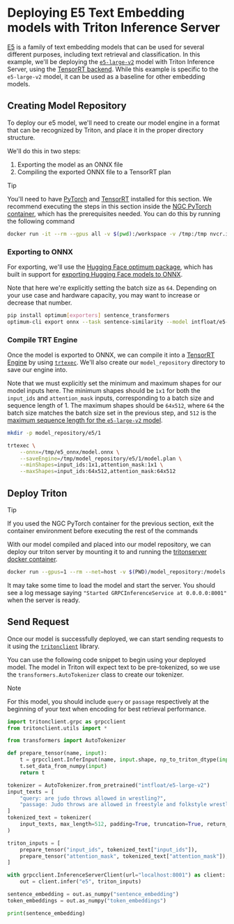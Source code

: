 <!--
# Copyright 2023-2024, NVIDIA CORPORATION & AFFILIATES. All rights reserved.
#
# Redistribution and use in source and binary forms, with or without
# modification, are permitted provided that the following conditions
# are met:
#  * Redistributions of source code must retain the above copyright
#    notice, this list of conditions and the following disclaimer.
#  * Redistributions in binary form must reproduce the above copyright
#    notice, this list of conditions and the following disclaimer in the
#    documentation and/or other materials provided with the distribution.
#  * Neither the name of NVIDIA CORPORATION nor the names of its
#    contributors may be used to endorse or promote products derived
#    from this software without specific prior written permission.
#
# THIS SOFTWARE IS PROVIDED BY THE COPYRIGHT HOLDERS ``AS IS'' AND ANY
# EXPRESS OR IMPLIED WARRANTIES, INCLUDING, BUT NOT LIMITED TO, THE
# IMPLIED WARRANTIES OF MERCHANTABILITY AND FITNESS FOR A PARTICULAR
# PURPOSE ARE DISCLAIMED.  IN NO EVENT SHALL THE COPYRIGHT OWNER OR
# CONTRIBUTORS BE LIABLE FOR ANY DIRECT, INDIRECT, INCIDENTAL, SPECIAL,
# EXEMPLARY, OR CONSEQUENTIAL DAMAGES (INCLUDING, BUT NOT LIMITED TO,
# PROCUREMENT OF SUBSTITUTE GOODS OR SERVICES; LOSS OF USE, DATA, OR
# PROFITS; OR BUSINESS INTERRUPTION) HOWEVER CAUSED AND ON ANY THEORY
# OF LIABILITY, WHETHER IN CONTRACT, STRICT LIABILITY, OR TORT
# (INCLUDING NEGLIGENCE OR OTHERWISE) ARISING IN ANY WAY OUT OF THE USE
# OF THIS SOFTWARE, EVEN IF ADVISED OF THE POSSIBILITY OF SUCH DAMAGE.
-->

# Deploying E5 Text Embedding models with Triton Inference Server

[E5](https://arxiv.org/abs/2212.03533) is a family of text embedding models that can be used for several different purposes, including text retrieval and classification. In this example, we'll be deploying the [`e5-large-v2`](https://huggingface.co/intfloat/e5-large-v2) model with Triton Inference Server, using the [TensorRT backend](https://github.com/triton-inference-server/tensorrt_backend). While this example is specific to the `e5-large-v2` model, it can be used as a baseline for other embedding models.

## Creating Model Repository

To deploy our e5 model, we'll need to create our model engine in a format that can be recognized by Triton, and place it in the proper directory structure.

We'll do this in two steps:

1. Exporting the model as an ONNX file
2. Compiling the exported ONNX file to a TensorRT plan

> [!TIP]
> You'll need to have [PyTorch](https://pytorch.org/) and [TensorRT](https://developer.nvidia.com/tensorrt) installed for this section.
> We recommend executing the steps in this section inside the [NGC PyTorch container](https://catalog.ngc.nvidia.com/orgs/nvidia/containers/pytorch), which has the prerequisites needed.
> You can do this by running the following command
>
> ```bash
> docker run -it --rm --gpus all -v $(pwd):/workspace -v /tmp:/tmp nvcr.io/nvidia/pytorch:24.09-py3
> ```


### Exporting to ONNX

For exporting, we'll use the [Hugging Face optimum package](https://github.com/huggingface/optimum?tab=readme-ov-file), which has built in support for [exporting Hugging Face models to ONNX](https://huggingface.co/docs/optimum/en/exporters/onnx/usage_guides/export_a_model).

Note that here we're explicitly setting the batch size as `64`. Depending on your use case and hardware capacity, you may want to increase or decrease that number.

```bash
pip install optimum[exporters] sentence_transformers
optimum-cli export onnx --task sentence-similarity --model intfloat/e5-large-v2 /tmp/e5_onnx --batch_size 64
```

### Compile TRT Engine

Once the model is exported to ONNX, we can compile it into a [TensorRT Engine](https://docs.nvidia.com/deeplearning/tensorrt/quick-start-guide/index.html#ecosystem) by using [`trtexec`](https://docs.nvidia.com/deeplearning/tensorrt/developer-guide/index.html#trtexec). We'll also create our `model_repository` directory to save our engine into.

Note that we must explicitly set the minimum and maximum shapes for our model inputs here. The minimum shapes should be `1x1` for both the `input_ids` and `attention_mask` inputs, corresponding to a batch size and sequence length of 1. The maximum shapes should be `64x512`, where `64` the batch size matches the batch size set in the previous step, and `512` is the [maximum sequence length for the `e5-large-v2` model](https://huggingface.co/intfloat/e5-large-v2#limitations).

```bash
mkdir -p model_repository/e5/1

trtexec \
    --onnx=/tmp/e5_onnx/model.onnx \
    --saveEngine=/tmp/model_repository/e5/1/model.plan \
    --minShapes=input_ids:1x1,attention_mask:1x1 \
    --maxShapes=input_ids:64x512,attention_mask:64x512
```

## Deploy Triton

> [!TIP]
> If you used the NGC PyTorch container for the previous section, exit the container environment before executing the rest of the commands

With our model compiled and placed into our model repository, we can deploy our triton server by mounting it to and running the [tritonserver docker container](https://catalog.ngc.nvidia.com/orgs/nvidia/containers/tritonserver).

```bash
docker run --gpus=1 --rm --net=host -v $(PWD)/model_repository:/models nvcr.io/nvidia/tritonserver:24.09-py3 tritonserver --model-repository=/models
```

It may take some time to load the model and start the server. You should see a log message saying `"Started GRPCInferenceService at 0.0.0.0:8001"` when the server is ready.

## Send Request

Once our model is successfully deployed, we can start sending requests to it using the [`tritonclient`](https://github.com/triton-inference-server/client/tree/main#download-using-python-package-installer-pip) library.

You can use the following code snippet to begin using your deployed model. The model in Triton will expect text to be pre-tokenized, so we use the `transformers.AutoTokenizer` class to create our tokenizer.

> [!NOTE]
> For this model, you should include `query` or `passage` respectively at the beginning of your text when encoding for best retrieval performance.

```python
import tritonclient.grpc as grpcclient
from tritonclient.utils import *

from transformers import AutoTokenizer

def prepare_tensor(name, input):
    t = grpcclient.InferInput(name, input.shape, np_to_triton_dtype(input.dtype))
    t.set_data_from_numpy(input)
    return t

tokenizer = AutoTokenizer.from_pretrained("intfloat/e5-large-v2")
input_texts = [
    "query: are judo throws allowed in wrestling?",
    "passage: Judo throws are allowed in freestyle and folkstyle wrestling. You only need to be careful to follow the slam rules when executing judo throws. In wrestling, a slam is lifting and returning an opponent to the mat with unnecessary force.",
]
tokenized_text = tokenizer(
    input_texts, max_length=512, padding=True, truncation=True, return_tensors="np"
)

triton_inputs = [
    prepare_tensor("input_ids", tokenized_text["input_ids"]),
    prepare_tensor("attention_mask", tokenized_text["attention_mask"]),
]

with grpcclient.InferenceServerClient(url="localhost:8001") as client:
    out = client.infer("e5", triton_inputs)

sentence_embedding = out.as_numpy("sentence_embedding")
token_embeddings = out.as_numpy("token_embeddings")

print(sentence_embedding)
```